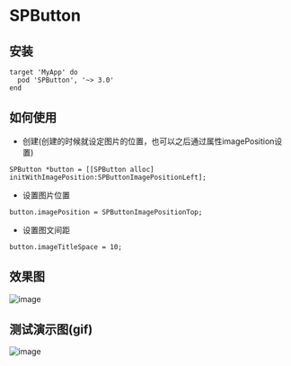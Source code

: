 # SPButton
## 安装
```
target 'MyApp' do
  pod 'SPButton', '~> 3.0'
end
```

## 如何使用
* 创建(创建的时候就设定图片的位置，也可以之后通过属性imagePosition设置)
```
SPButton *button = [[SPButton alloc] initWithImagePosition:SPButtonImagePositionLeft];
```

* 设置图片位置
```
button.imagePosition = SPButtonImagePositionTop;
```

* 设置图文间距
```
button.imageTitleSpace = 10;
```

## 效果图
![image](https://github.com/SPStore/SPButton/blob/master/F728B222E090608891172DB207F7EF45.jpg)
## 测试演示图(gif)
![image](https://github.com/SPStore/SPButton/blob/master/演示图.gif)
